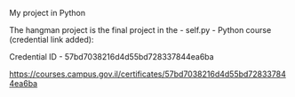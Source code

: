 
My project in Python


The hangman project is the final project in the - self.py - Python course (credential link added):

Credential ID - 57bd7038216d4d55bd728337844ea6ba

https://courses.campus.gov.il/certificates/57bd7038216d4d55bd728337844ea6ba


